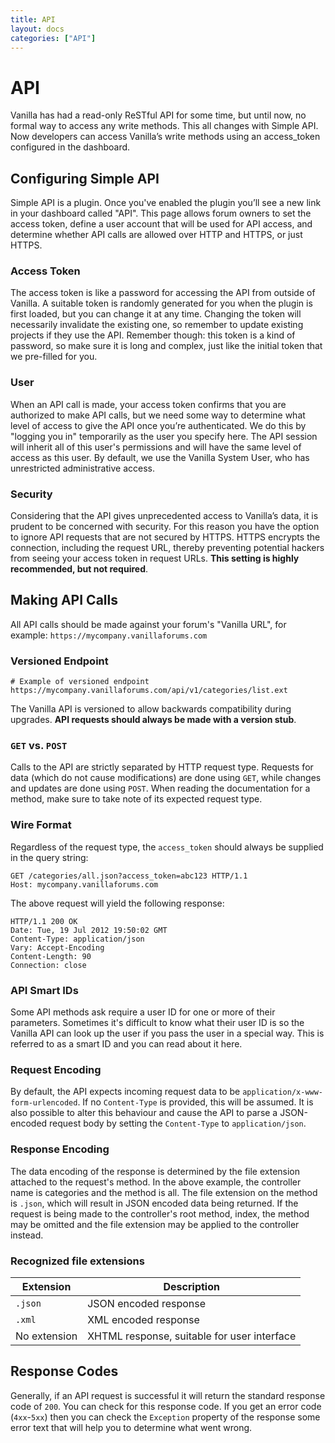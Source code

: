 ```yaml
---
title: API
layout: docs
categories: ["API"]
---
```


# API

Vanilla has had a read-only ReSTful API for some time, but until now, no formal way to access any write methods. This all changes with Simple API. Now developers can access Vanilla’s write methods using an access_token configured in the dashboard.

## Configuring Simple API

Simple API is a plugin. Once you've enabled the plugin you’ll see a new link in your dashboard called "API". This page allows forum owners to set the access token, define a user account that will be used for API access, and determine whether API calls are allowed over HTTP and HTTPS, or just HTTPS.

### Access Token

The access token is like a password for accessing the API from outside of Vanilla. A suitable token is randomly generated for you when the plugin is first loaded, but you can change it at any time. Changing the token will necessarily invalidate the existing one, so remember to update existing projects if they use the API. Remember though: this token is a kind of password, so make sure it is long and complex, just like the initial token that we pre-filled for you.

### User

When an API call is made, your access token confirms that you are authorized to make API calls, but we need some way to determine what level of access to give the API once you’re authenticated. We do this by "logging you in" temporarily as the user you specify here. The API session will inherit all of this user's permissions and will have the same level of access as this user. By default, we use the Vanilla System User, who has unrestricted administrative access.

### Security

Considering that the API gives unprecedented access to Vanilla’s data, it is prudent to be concerned with security. For this reason you have the option to ignore API requests that are not secured by HTTPS. HTTPS encrypts the connection, including the request URL, thereby preventing potential hackers from seeing your access token in request URLs. __This setting is highly recommended, but not required__.

## Making API Calls

All API calls should be made against your forum's "Vanilla URL", for example: `https://mycompany.vanillaforums.com`

### Versioned Endpoint

```http
# Example of versioned endpoint
https://mycompany.vanillaforums.com/api/v1/categories/list.ext
```

The Vanilla API is versioned to allow backwards compatibility during upgrades. __API requests should always be made with a version stub__.

### `GET` vs. `POST`

Calls to the API are strictly separated by HTTP request type. Requests for data (which do not cause modifications) are done using `GET`, while changes and updates are done using `POST`. When reading the documentation for a method, make sure to take note of its expected request type.

### Wire Format

Regardless of the request type, the `access_token` should always be supplied in the query string:

```http
GET /categories/all.json?access_token=abc123 HTTP/1.1
Host: mycompany.vanillaforums.com
```

The above request will yield the following response:

```http
HTTP/1.1 200 OK
Date: Tue, 19 Jul 2012 19:50:02 GMT
Content-Type: application/json
Vary: Accept-Encoding
Content-Length: 90
Connection: close
```

### API Smart IDs

Some API methods ask require a user ID for one or more of their parameters. Sometimes it's difficult to know what their user ID is so the Vanilla API can look up the user if you pass the user in a special way. This is referred to as a smart ID and you can read about it here.

### Request Encoding

By default, the API expects incoming request data to be `application/x-www-form-urlencoded`. If no `Content-Type` is provided, this will be assumed. It is also possible to alter this behaviour and cause the API to parse a JSON-encoded request body by setting the `Content-Type` to `application/json`.

### Response Encoding

The data encoding of the response is determined by the file extension attached to the request's method. In the above example, the controller name is categories and the method is all. The file extension on the method is `.json`, which will result in JSON encoded data being returned. If the request is being made to the controller's root method, index, the method may be omitted and the file extension may be applied to the controller instead.

### Recognized file extensions

Extension     | Description
---           | ---
`.json`       | JSON encoded response
`.xml`        | XML encoded response
No extension  | XHTML response, suitable for user interface

## Response Codes

Generally, if an API request is successful it will return the standard response code of  `200`. You can check for this response code. If you get an error code (`4xx`-`5xx`) then you can check the `Exception` property of the response some error text that will help you to determine what went wrong.
